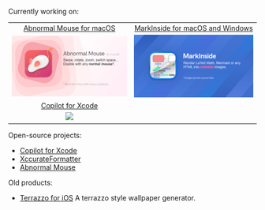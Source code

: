 Currently working on:

|||
|:--:|:--:|
|[Abnormal Mouse for macOS](https://abnormalmouse.intii.com)|[MarkInside for macOS and Windows](https://markinside.intii.com)|
|<div><a href="https://abnormalmouse.intii.com"><img src="https://github.com/intitni/AbnormalMouseWebsite/blob/master/image/twitter-card-en.png?raw=true"></a></div>|<div><a href="https://markinside.intii.com"><img src="https://github.com/intitni/MarkInsideWebsite/blob/master/Twitter_Card_EN.png?raw=true"></a></div>|
|[Copilot for Xcode](https://github.com/intitni/CopilotForXcode)||
|<div><a href="https://github.com/intitni/CopilotForXcode"><img src="https://repository-images.githubusercontent.com/574578825/95279494-30e8-4488-940f-030db907b96f"></a></div>||

Open-source projects:

- [Copilot for Xcode](https://github.com/intitni/CopilotForXcode)
- [XccurateFormatter](https://github.com/intitni/XccurateFormatter)
- [Abnormal Mouse](https://github.com/intitni/AbnormalMouseApp)

Old products: 

- [Terrazzo for iOS](https://apps.apple.com/us/app/terrazzo-wallpaper-generator/id1480321976)
  A terrazzo style wallpaper generator.


